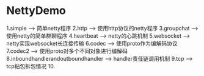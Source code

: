 # NettyDemo

1.simple --> 简单netty程序
2.http   --> 使用http协议的netty程序
3.groupchat  --> 使用netty的简单群聊程序
4.heartbeat  --> netty的心跳机制
5.websocket  --> netty实现websocket长连接传输
6.codec  --> 使用proto作为编解码协议
7.codec2 --> 使用proto对多个不同对象进行编解码
8.inboundhandlerandoutboundhandler  --> handler责任链调用机制
9.tcp  --> tcp粘包拆包情况
10.
